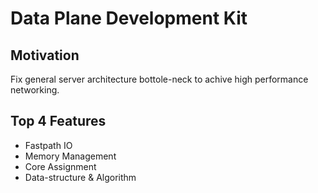 
# Data Plane Development Kit

## Motivation

Fix general server architecture bottole-neck
to achive high performance networking.


## Top 4 Features

- Fastpath IO
- Memory Management
- Core Assignment
- Data-structure & Algorithm


